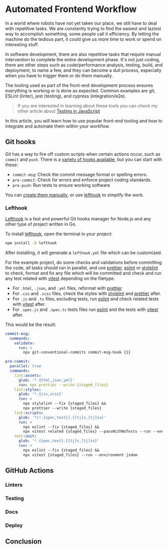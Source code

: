 # Automated Frontend Workflow

In a world where robots have not yet taken our place, we still have to deal with repetitive tasks. We are constantly trying to find the easiest and laziest way to accomplish something, some people call it efficiency. By letting the machine do the tedious part, it could give us more time to work or spend on interesting stuff.

In software development, there are also repetitive tasks that require manual intervention to complete the entire development phase. It's not just coding, there are other steps such as code/performance analysis, testing, build, and deployment, to name a few, and they can become a dull process, especially when you have to trigger them or do them manually.

The tooling used as part of the front-end development process ensures everything is working or is done as expected. Common examples are git, ESLint (linter), jest (testing), and cypress (integration/e2e).

>If you are interested in learning about these tools you can check my other article about [Testing in JavaScript](https://dev.to/helmuthdu/spaceships-and-testing-in-javascript-5b3h)

In this article, you will learn how to use popular front-end tooling and how to integrate and automate them within your workflow.

## Git hooks

Git has a way to fire off custom scripts when certain actions occur, such as `commit` and `push`. There is a [variety of hooks available](https://git-scm.com/docs/githooks), but you can start with these:

- `commit-msg`: Check the commit message format or spelling errors.
- `pre-commit`: Check for errors and enforce project coding standards.
- `pre-push`: Run tests to ensure working software

You can [create them manually](https://git-scm.com/book/en/v2/Customizing-Git-Git-Hooks), or use [lefthook](https://github.com/evilmartians/lefthook) to simplify the work.

### Lefthook

[Lefthook](https://github.com/evilmartians/lefthook) is a fast and powerful Git hooks manager for Node.js and any other type of project written in Go.

To install [lefthook](https://github.com/evilmartians/lefthook), open the terminal in your project:

```sh
npm install -D lefthook
```

After installing, it will generate a `lefthook.yml` file which can be customized.

For the example project, do some checks and validations before committing the code, all tasks should run in parallel, and use [prettier](http://prettier.io), [eslint](http://eslint.org) or [stylelint](https://stylelint.io) to check, format and fix any file which will be committed and check and run any test related with [vitest](http://vitest.dev) depending on the filetype.

- For `.html`, `.json`, and `.yml` files, reformat with [prettier](http://prettier.io)
- For `.css` and `.scss` files, check the styles with [stylelint](https://stylelint.io) and [prettier](http://prettier.io) after.
- For `.js` and `.ts` files, excluding tests, run [eslint](http://eslint.org) and check related tests with [vitest](http://vitest.dev) after.
- For `.spec.js` and `.spec.ts` tests files run [eslint](http://eslint.org) and the tests with [vitest](http://vitest.dev) after.

This would be the result:


```yaml
commit-msg:
  commands:
    validate:
      run: >
        npx git-conventional-commits commit-msg-hook {1}

pre-commit:
  parallel: true
  commands:
    lint:assets:
      glob: '*.{html,json,yml}'
      run: npx prettier --write {staged_files}
    lint:styles:
      glob: '*.{css,scss}'
      run: >
        npx stylelint --fix {staged_files} &&
        npx prettier --write {staged_files}
    lint:scripts:
      glob: '*[!.{spec,test}].{[tj]s,[tj]sx}'
      run: >
        npx eslint --fix {staged_files} && 
        npx vitest related {staged_files} --passWithNoTests --run --environment jsdom
    test:unit:
      glob: '*.{spec,test}.{[tj]s,[tj]sx}'
      run: >
        npx eslint --fix {staged_files} &&
        npx vitest {staged_files} --run --environment jsdom
```

## GitHub Actions

### Linters

### Testing

### Docs

### Deploy

## Conclusion
